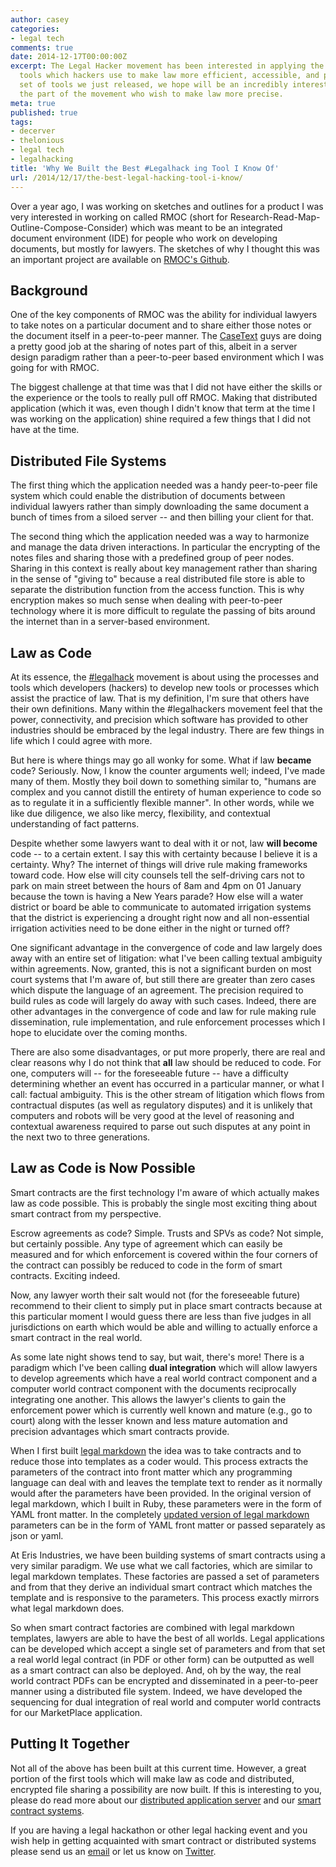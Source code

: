```yaml
---
author: casey
categories:
- legal tech
comments: true
date: 2014-12-17T00:00:00Z
excerpt: The Legal Hacker movement has been interested in applying the process and
  tools which hackers use to make law more efficient, accessible, and precise. The
  set of tools we just released, we hope will be an incredibly interesting tool for
  the part of the movement who wish to make law more precise.
meta: true
published: true
tags:
- decerver
- thelonious
- legal tech
- legalhacking
title: 'Why We Built the Best #Legalhack ing Tool I Know Of'
url: /2014/12/17/the-best-legal-hacking-tool-i-know/
---
```


Over a year ago, I was working on sketches and outlines for a product I was very interested in working on called RMOC (short for Research-Read-Map-Outline-Compose-Consider) which was meant to be an integrated document environment (IDE) for people who work on developing documents, but mostly for lawyers. The sketches of why I thought this was an important project are available on [RMOC's Github](https://github.com/rmoc).

## Background

One of the key components of RMOC was the ability for individual lawyers to take notes on a particular document and to share either those notes or the document itself in a peer-to-peer manner. The [CaseText](https://casetext.com/) guys are doing a pretty good job at the sharing of notes part of this, albeit in a server design paradigm rather than a peer-to-peer based environment which I was going for with RMOC.

The biggest challenge at that time was that I did not have either the skills or the experience or the tools to really pull off RMOC. Making that distributed application (which it was, even though I didn't know that term at the time I was working on the application) shine required a few things that I did not have at the time.

## Distributed File Systems

The first thing which the application needed was a handy peer-to-peer file system which could enable the distribution of documents between individual lawyers rather than simply downloading the same document a bunch of times from a siloed server -- and then billing your client for that.

The second thing which the application needed was a way to harmonize and manage the data driven interactions. In particular the encrypting of the notes files and sharing those with a predefined group of peer nodes. Sharing in this context is really about key management rather than sharing in the sense of "giving to" because a real distributed file store is able to separate the distribution function from the access function. This is why encryption makes so much sense when dealing with peer-to-peer technology where it is more difficult to regulate the passing of bits around the internet than in a server-based environment.

## Law as Code

At its essence, the [#legalhack](https://twitter.com/hashtag/legalhack) movement is about using the processes and tools which developers (hackers) to develop new tools or processes which assist the practice of law. That is my definition, I'm sure that others have their own definitions. Many within the #legalhackers movement feel that the power, connectivity, and precision which software has provided to other industries should be embraced by the legal industry. There are few things in life which I could agree with more.

But here is where things may go all wonky for some. What if law **became** code? Seriously. Now, I know the counter arguments well; indeed, I've made many of them. Mostly they boil down to something similar to, "humans are complex and you cannot distill the entirety of human experience to code so as to regulate it in a sufficiently flexible manner". In other words, while we like due diligence, we also like mercy, flexibility, and contextual understanding of fact patterns.

Despite whether some lawyers want to deal with it or not, law **will become** code -- to a certain extent. I say this with certainty because I believe it is a certainty. Why? The internet of things will drive rule making frameworks toward code. How else will city counsels tell the self-driving cars not to park on main street between the hours of 8am and 4pm on 01 January because the town is having a New Years parade?  How else will a water district or board be able to communicate to automated irrigation systems that the district is experiencing a drought right now and all non-essential irrigation activities need to be done either in the night or turned off?

One significant advantage in the convergence of code and law largely does away with an entire set of litigation: what I've been calling textual ambiguity within agreements. Now, granted, this is not a significant burden on most court systems that I'm aware of, but still there are greater than zero cases which dispute the language of an agreement. The precision required to build rules as code will largely do away with such cases. Indeed, there are other  advantages in the convergence of code and law for rule making rule dissemination, rule implementation, and rule enforcement processes which I hope to elucidate over the coming months.

There are also some disadvantages, or put more properly, there are real and clear reasons why I do not think that **all** law should be reduced to code. For one, computers will -- for the foreseeable future -- have a difficulty determining whether an event has occurred in a particular manner, or what I call: factual ambiguity. This is the other stream of litigation which flows from contractual disputes (as well as regulatory disputes) and it is unlikely that computers and robots will be very good at the level of reasoning and contextual awareness required to parse out such disputes at any point in the next two to three generations.

## Law as Code is Now Possible

Smart contracts are the first technology I'm aware of which actually makes law as code possible. This is probably the single most exciting thing about smart contract from my perspective.

Escrow agreements as code? Simple. Trusts and SPVs as code? Not simple, but certainly possible. Any type of agreement which can easily be measured and for which enforcement is covered within the four corners of the contract can possibly be reduced to code in the form of smart contracts. Exciting indeed.

Now, any lawyer worth their salt would not (for the foreseeable future) recommend to their client to simply put in place smart contracts because at this particular moment I would guess there are less than five judges in all jurisdictions on earth which would be able and willing to actually enforce a smart contract in the real world.

As some late night shows tend to say, but wait, there's more! There is a paradigm which I've been calling **dual integration** which will allow lawyers to develop agreements which have a real world contract component and a computer world contract component with the documents reciprocally integrating one another. This allows the lawyer's clients to gain the enforcement power which is currently well known and mature (e.g., go to court) along with the lesser known and less mature automation and precision advantages which smart contracts provide.

When I first built [legal markdown](https://github.com/compleatang/legal-markdown) the idea was to take contracts and to reduce those into templates as a coder would. This process extracts the parameters of the contract into front matter which any programming language can deal with and leaves the template text to render as it normally would after the parameters have been provided. In the original version of legal markdown, which I built in Ruby, these parameters were in the form of YAML front matter. In the completely [updated version of legal markdown](https://github.com/eris-ltd/legalmarkdown) parameters can be in the form of YAML front matter or passed separately as json or yaml.

At Eris Industries, we have been building systems of smart contracts using a very similar paradigm. We use what we call factories, which are similar to legal markdown templates. These factories are passed a set of parameters and from that they derive an individual smart contract which matches the template and is responsive to the parameters. This process exactly mirrors what legal markdown does.

So when smart contract factories are combined with legal markdown templates, lawyers are able to have the best of all worlds. Legal applications can be developed which accept a single set of parameters and from that set a real world legal contract (in PDF or other form) can be outputted as well as a smart contract can also be deployed. And, oh by the way, the real world contract PDFs can be encrypted and disseminated in a peer-to-peer manner using a distributed file system. Indeed, we have developed the sequencing for dual integration of real world and computer world contracts for our MarketPlace application.

## Putting It Together

Not all of the above has been built at this current time. However, a great portion of the first tools which will make law as code and distributed, encrypted file sharing a possibility are now built. If this is interesting to you, please do read more about our [distributed application server](https://erisindustries.com/components/erisdb) and our [smart contract systems](https://erisindustries.com/components/erisdb).

If you are having a legal hackathon or other legal hacking event and you wish help in getting acquainted with smart contract or distributed systems please send us an [email](mailto:contact@erisindustries.com) or let us know on [Twitter](https://twitter.com/eris_ltd).